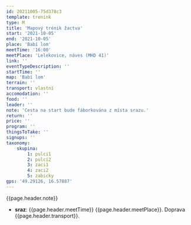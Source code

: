 ```yaml
---
id: 20211005-75d378c3
template: trenink
type: M
title: 'Mapový trénik žactva'
start: '2021-10-05'
end: '2021-10-05'
place: 'Babí lom'
meetTime: '16:00'
meetPlace: 'Lelekovice, náves (MHD 41)'
link: ''
eventTypeDescription: ''
startTime: ''
map: 'Babí lom'
terrain: ''
transport: vlastní
accomodation: ''
food: ''
leader: ''
note: 'Cesta na start bude fáborkována z místa srazu.'
return: ''
price: ''
program: ''
thingsToTake: ''
signups: ''
taxonomy:
    skupina:
        1: pulci1
        2: pulci2
        3: zaci1
        4: zaci2
        5: zabicky
gps: '49.29126, 16.57887'
---
```


{{page.header.note}}
* **sraz**: {{page.header.meetTime}} {{page.header.meetPlace}}. Doprava {{page.header.transport}}.
